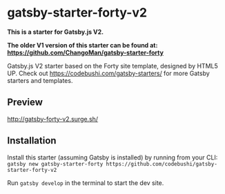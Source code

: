 # gatsby-starter-forty-v2

**This is a starter for Gatsby.js V2.**

**The older V1 version of this starter can be found at:**
<br/>
**https://github.com/ChangoMan/gatsby-starter-forty**

Gatsby.js V2 starter based on the Forty site template, designed by HTML5 UP. Check out https://codebushi.com/gatsby-starters/ for more Gatsby starters and templates.

## Preview

http://gatsby-forty-v2.surge.sh/

## Installation

Install this starter (assuming Gatsby is installed) by running from your CLI:
<br/>
`gatsby new gatsby-starter-forty https://github.com/codebushi/gatsby-starter-forty-v2`

Run `gatsby develop` in the terminal to start the dev site.